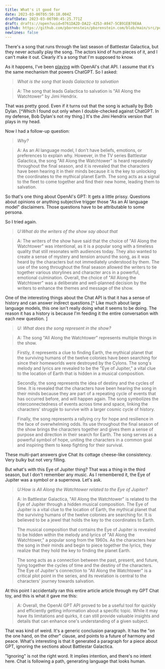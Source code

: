 ```yaml
---
title: What's it good for
date: 2023-03-06T05:50:18.004Z
draftDate: 2023-03-06T00:45:25.771Z
draft: drafts://open?uuid=0761DA2D-DA22-4253-A947-5CB91EB70EAA
github: https://github.com/pborenstein/pborenstein.com/blob/main/src/posts/0761da2d-da22-4253-a947-5cb91eb70eaa.md
newlines: false
---
```

There's a song that runs through the last season of Battlestar Galactica, but they never actually play the song. The actors kind of hum pieces of it, and I can't make it out. Clearly it's a song that I'm supposed to know.

As it happens, I've been [playing](https://pborenstein.dev/posts/c8a9b0e0-b4dc-4227-a612-a4df6f44baec/) with OpenAI's chat API. I assume that it's the same mechanism that powers ChatGPT. So I asked:

> _What is the song that leads Galactica to salvation_

> A: The song that leads Galactica to salvation is "All Along the Watchtower" by Jimi Hendrix.

That was pretty good. Even if it turns out that the song is actually by Bob Dylan. [^Which I found out only when I double-checked against ChatGPT. In my defense, Bob Dylan's not my thing.] It's the Jimi Hendrix version that plays in my head.

Now I had a follow-up question:

> _Why?_

> A: As an AI language model, I don't have beliefs, emotions, or preferences to explain why. However, in the TV series Battlestar Galactica, the song "All Along the Watchtower" is heard repeatedly throughout the final season, and it is revealed that the characters have been hearing it in their minds because it is the key to unlocking the coordinates to the mythical planet Earth. The song acts as a signal to the fleet to come together and find their new home, leading them to salvation.

So that's one thing about OpenAI's GPT: It gets a little prissy. Questions about opinions or anything subjective trigger those "As an AI language model" disclaimers. Those questions have to be attributable to some persona.

So I tried again.

> _U:What do the writers of the show say about that_

> A: The writers of the show have said that the choice of "All Along the Watchtower" was intentional, as it is a popular song with a timeless quality that still resonates with audiences today. They also wanted to create a sense of mystery and tension around the song, as it was heard by the characters but not immediately understood by them. The use of the song throughout the final season allowed the writers to tie together various storylines and character arcs in a powerful, emotional culmination. Overall, the choice of "All Along the Watchtower" was a deliberate and well-planned decision by the writers to enhance the themes and message of the show.

One of the interesting things about the Chat API is that it has a sense of history and can answer indirect questions.[^ Like much about large language models, this one isn't really doing what it seems to be doing. The reason it has a history is because I'm feeding it the entire conversation with each new question. ]


> _U: What does the song represent in the show?_

> A: The song "All Along the Watchtower" represents multiple things in the show. 

> Firstly, it represents a clue to finding Earth, the mythical planet that the surviving humans of the twelve colonies have been searching for since their homeworlds were destroyed by the Cylons. The song's melody and lyrics are revealed to be the "Eye of Jupiter," a vital clue to the location of Earth that is hidden in a musical composition.

> Secondly, the song represents the idea of destiny and the cycles of time. It is revealed that the characters have been hearing the song in their minds because they are part of a repeating cycle of events that has occurred before, and will happen again. The song symbolizes the interconnectedness of events across time and space, linking the characters' struggle to survive with a larger cosmic cycle of history.

> Finally, the song represents a rallying cry for hope and resilience in the face of overwhelming odds. Its use throughout the final season of the show brings the characters together and gives them a sense of purpose and direction in their search for Earth. The song serves as a powerful symbol of hope, uniting the characters in a common goal and inspiring them to keep fighting for their survival.

These multi-part answers give Chat its cottage cheese-like consistency. Very bulky but not very filling.

But what's with this Eye of Jupiter thing? That was a thing in the third season, but I don't remember any music. As I remembered it, the Eye of Jupiter was a symbol or a supernova. Let's ask.


> _U:How is All Along the Watchtower related to the Eye of Jupiter?_

> A: In Battlestar Galactica, "All Along the Watchtower" is related to the Eye of Jupiter through a hidden musical composition. The Eye of Jupiter is a vital clue to the location of Earth, the mythical planet that the surviving humans of the twelve colonies are searching for. It is believed to be a jewel that holds the key to the coordinates to Earth.

> The musical composition that contains the Eye of Jupiter is revealed to be hidden within the melody and lyrics of "All Along the Watchtower," a popular song from the 1960s. As the characters hear the song in their minds and begin to piece together the lyrics, they realize that they hold the key to finding the planet Earth.

> The song acts as a connection between the past, present, and future, tying together the cycles of time and the destiny of the characters. The Eye of Jupiter's connection to "All Along the Watchtower" is a critical plot point in the series, and its revelation is central to the characters' journey towards salvation.

At this point I accidentally ran this entire article article through my GPT Chat toy, and this is what it gave me this:

> A: Overall, the OpenAI GPT API proved to be a useful tool for quickly and efficiently getting information about a specific topic. While it may have its limitations and quirks, it can still provide valuable insights and details that can enhance one's understanding of a given subject.

That was kind of weird. It's a generic conclusion paragraph. It has the "on the one hand, on the other" clause, and points to a future of harmony and peace. What's interesting is that it generated a paragraph for a piece about GPT, ignoring the sections about Battlestar Galactica.

"Ignoring" is not the right word. It implies intention, and there's no intent here. Chat is following a path, generating language that looks human.
